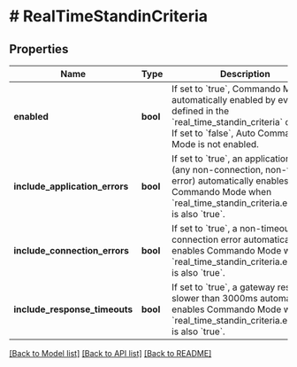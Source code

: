 # # RealTimeStandinCriteria

## Properties

Name | Type | Description | Notes
------------ | ------------- | ------------- | -------------
**enabled** | **bool** | If set to &#x60;true&#x60;, Commando Mode is automatically enabled by events defined in the &#x60;real_time_standin_criteria&#x60; object. If set to &#x60;false&#x60;, Auto Commando Mode is not enabled. | [optional] [default to false]
**include_application_errors** | **bool** | If set to &#x60;true&#x60;, an application error (any non-connection, non-timeout error) automatically enables Commando Mode when &#x60;real_time_standin_criteria.enabled&#x60; is also &#x60;true&#x60;. | [optional] [default to false]
**include_connection_errors** | **bool** | If set to &#x60;true&#x60;, a non-timeout connection error automatically enables Commando Mode when &#x60;real_time_standin_criteria.enabled&#x60; is also &#x60;true&#x60;. | [optional] [default to false]
**include_response_timeouts** | **bool** | If set to &#x60;true&#x60;, a gateway response slower than 3000ms automatically enables Commando Mode when &#x60;real_time_standin_criteria.enabled&#x60; is also &#x60;true&#x60;. | [optional] [default to false]

[[Back to Model list]](../../README.md#models) [[Back to API list]](../../README.md#endpoints) [[Back to README]](../../README.md)
